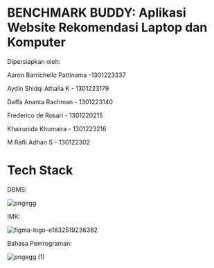 # BENCHMARK BUDDY: Aplikasi Website Rekomendasi Laptop dan Komputer
Dipersiapkan oleh:

Aaron Barrichello Pattinama -1301223337

Aydin Shidqi Athalla K - 1301223179

Daffa Ananta Rachman - 1301223140

Frederico de Rosari - 1301220215

Khairunida Khumaira - 1301223216

M Rafli Adhan S - 130122302

# Tech Stack
DBMS:

![pngegg](https://github.com/user-attachments/assets/27b16f75-eaf4-4fed-89b5-76561a9c6d16)

IMK:

![figma-logo-e1632519236382](https://github.com/user-attachments/assets/171ff12c-a548-4fcf-83a4-0eadbedebd06)

Bahasa Pemrograman:

![pngegg (1)](https://github.com/user-attachments/assets/a2d0a396-85da-4d0b-9b19-974e374a5cd5)
